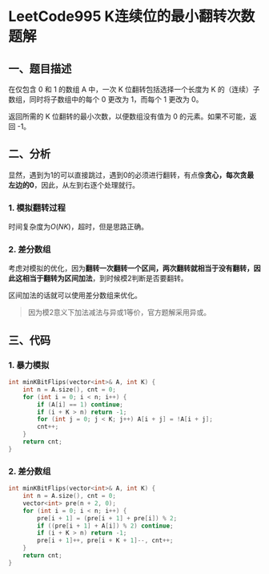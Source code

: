 # LeetCode995 K连续位的最小翻转次数 题解

## 一、题目描述

在仅包含 0 和 1 的数组 A 中，一次 K 位翻转包括选择一个长度为 K 的（连续）子数组，同时将子数组中的每个 0 更改为 1，而每个 1 更改为 0。

返回所需的 K 位翻转的最小次数，以便数组没有值为 0 的元素。如果不可能，返回 -1。



## 二、分析

显然，遇到为1的可以直接跳过，遇到0的必须进行翻转，有点像**贪心，每次贪最左边的0**，因此，从左到右逐个处理就行。

### 1. 模拟翻转过程

时间复杂度为$O(NK)$，超时，但是思路正确。

### 2. 差分数组

考虑对模拟的优化，因为**翻转一次翻转一个区间，两次翻转就相当于没有翻转，因此这相当于翻转为区间加法**，到时候模2判断是否要翻转。

区间加法的话就可以使用差分数组来优化。

> 因为模2意义下加法减法与异或1等价，官方题解采用异或。



## 三、代码

### 1. 暴力模拟

```c++
int minKBitFlips(vector<int>& A, int K) {
    int n = A.size(), cnt = 0;
    for (int i = 0; i < n; i++) {
        if (A[i] == 1) continue;
        if (i + K > n) return -1;
        for (int j = 0; j < K; j++) A[i + j] = !A[i + j];
        cnt++;
    }
    return cnt;
}
```



### 2. 差分数组

```c++
int minKBitFlips(vector<int>& A, int K) {
    int n = A.size(), cnt = 0;
    vector<int> pre(n + 2, 0);
    for (int i = 0; i < n; i++) {
        pre[i + 1] = (pre[i + 1] + pre[i]) % 2;
        if ((pre[i + 1] + A[i]) % 2) continue;
        if (i + K > n) return -1;
        pre[i + 1]++, pre[i + K + 1]--, cnt++;
    }
    return cnt;
}
```



